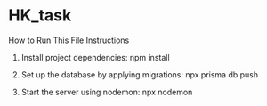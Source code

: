 # HK_task

How to Run This File
Instructions

1. Install project dependencies:
npm install


2. Set up the database by applying migrations:
npx prisma db push


3. Start the server using nodemon:
npx nodemon
